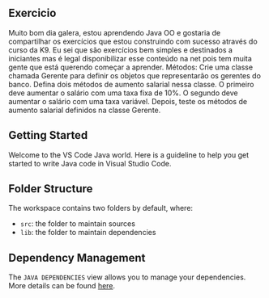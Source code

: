 ## Exercicio

Muito bom dia galera, estou aprendendo Java OO e gostaria de compartilhar os exercícios que estou construindo com sucesso através do curso da K9. Eu sei que são exercícios bem simples e destinados a iniciantes mas é legal disponibilizar esse conteúdo na net pois tem muita gente que está querendo começar a aprender. Métodos: Crie uma classe chamada Gerente para definir os objetos que representarão os gerentes do banco. Defina dois métodos de aumento salarial nessa classe. O primeiro deve aumentar o salário com uma taxa fixa de 10%. O segundo deve aumentar o salário com uma taxa variável. Depois, teste os métodos de aumento salarial definidos na classe Gerente.

## Getting Started

Welcome to the VS Code Java world. Here is a guideline to help you get started to write Java code in Visual Studio Code.

## Folder Structure

The workspace contains two folders by default, where:

- `src`: the folder to maintain sources
- `lib`: the folder to maintain dependencies

## Dependency Management

The `JAVA DEPENDENCIES` view allows you to manage your dependencies. More details can be found [here](https://github.com/microsoft/vscode-java-pack/blob/master/release-notes/v0.9.0.md#work-with-jar-files-directly).
